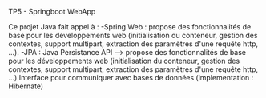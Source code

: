TP5 - Springboot WebApp

Ce projet Java fait appel à :
-Spring Web : propose des fonctionnalités de base pour les développements web 
					(initialisation du conteneur, gestion des contextes, support multipart, 
					extraction des paramètres d'une requête http, ...).
-JPA : Java Persistance API --> propose des fonctionnalités de base pour les développements web 
					(initialisation du conteneur, gestion des contextes, support multipart, 
					extraction des paramètres d'une requête http, ...) 
					Interface pour communiquer avec bases de données (implementation : Hibernate)
